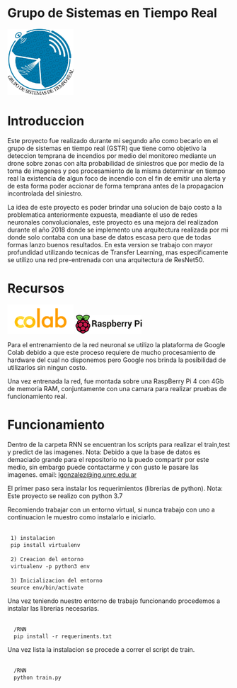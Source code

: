 <div>
  <h1> Grupo de Sistemas en Tiempo Real</h1> <img src='/assets/gstr.jpg' heigth='150' width='150' />
</div>

# Introduccion
Este proyecto fue realizado durante mi segundo año como becario en el grupo de sistemas en tiempo real (GSTR) que tiene como objetivo la deteccion temprana de incendios por medio del monitoreo mediante un drone sobre zonas con alta probabilidad de siniestros que por medio de la toma de imagenes y pos procesamiento de la misma determinar en tiempo real la existencia de algun foco de incendio con el fin de emitir una alerta y de esta forma poder accionar de forma temprana antes de la propagacion incontrolada del siniestro.

La idea de este proyecto es poder brindar una solucion de bajo costo a la problematica anteriormente expuesta, meadiante el uso de redes neuronales convolucionales, este proyecto es una mejora del realizadon durante el año 2018 donde se implemento una arquitectura realizada por mi donde solo contaba con una base de datos escasa pero que de todas formas lanzo buenos resultados. En esta version se trabajo con mayor profundidad utilizando tecnicas de Transfer Learning, mas especificamente se utilizo una red pre-entrenada con una arquitectura de ResNet50.

# Recursos
<div>
  <img src='/assets/colab.png' heigth='150' width='150' />
  <img src='/assets/raspbetty.png' heigth='150' width='150' />
</div>

Para el entrenamiento de la red neuronal se utilizo la plataforma de Google Colab debido a que este proceso requiere de mucho procesamiento de hardware del cual no disponemos pero Google nos brinda la posibilidad de utilizarlos sin ningun costo.

Una vez entrenada la red, fue montada sobre una RaspBerry Pi 4 con 4Gb de memoria RAM, conjuntamente con una camara para realizar pruebas de funcionamiento real.


# Funcionamiento
Dentro de la carpeta RNN se encuentran los scripts para realizar el train,test y predict de las imagenes.
Nota: Debido a que la base de datos es demaciado grande para el repositorio no la puedo compartir por este medio, sin embargo puede contactarme y con gusto le pasare las imagenes. email: lgonzalez@ing.unrc.edu.ar

El primer paso sera instalar los requerimientos (librerias de python).
Nota: Este proyecto se realizo con python 3.7

Recomiendo trabajar con un entorno virtual, si nunca trabajo con uno a continuacion le muestro como instalarlo e iniciarlo.
```

 1) instalacion
 pip install virtualenv

 2) Creacion del entorno
 virtualenv -p python3 env

 3) Inicializacion del entorno
 source env/bin/activate

```

Una vez teniendo nuestro entorno de trabajo funcionando procedemos a instalar las librerias necesarias.
```

  /RNN
  pip install -r requeriments.txt

```
Una vez lista la instalacion se procede a correr el script de train.
```

  /RNN
  python train.py 

```